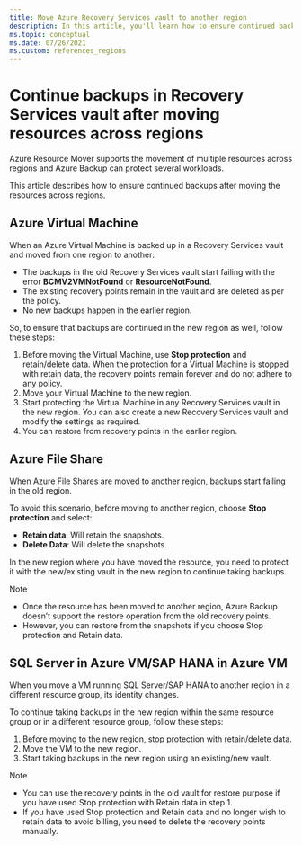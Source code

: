 ```yaml
---
title: Move Azure Recovery Services vault to another region
description: In this article, you'll learn how to ensure continued backups after moving the resources across regions.
ms.topic: conceptual
ms.date: 07/26/2021
ms.custom: references_regions 
---
```

# Continue backups in Recovery Services vault after moving resources across regions

Azure Resource Mover supports the movement of multiple resources across regions and Azure Backup can protect several workloads.

This article describes how to ensure continued backups after moving the resources across regions.  

## Azure Virtual Machine 

When an Azure Virtual Machine is backed up in a Recovery Services vault and moved from one region to another: 

- The backups in the old Recovery Services vault start failing with the error **BCMV2VMNotFound** or **ResourceNotFound**. 
- The existing recovery points remain in the vault and are deleted as per the policy. 
- No new backups happen in the earlier region.  

So, to ensure that backups are continued in the new region as well, follow these steps: 

1. Before moving the Virtual Machine, use **Stop protection** and retain/delete data. When the protection for a Virtual Machine is stopped with retain data, the recovery points remain forever and do not adhere to any policy. 
1. Move your Virtual Machine to the new region. 
1. Start protecting the Virtual Machine in any Recovery Services vault in the new region. You can also create a new Recovery Services vault and modify the settings as required. 
1. You can restore from recovery points in the earlier region.  

## Azure File Share 

When Azure File Shares are moved to another region, backups start failing in the old region. 

To avoid this scenario, before moving to another region, choose **Stop protection** and select: 

- **Retain data**: Will retain the snapshots.
- **Delete Data**: Will delete the snapshots.

In the new region where you have moved the resource, you need to protect it with the new/existing vault in the new region to continue taking backups. 

>[!Note]
>- Once the resource has been moved to another region, Azure Backup doesn’t support the restore operation from the old recovery points. 
>- However, you can restore from the snapshots if you choose Stop protection and Retain data. 

## SQL Server in Azure VM/SAP HANA in Azure VM 

When you move a VM running SQL Server/SAP HANA to another region in a different resource group, its identity changes. 

To continue taking backups in the new region within the same resource group or in a different resource group, follow these steps: 

1. Before moving to the new region, stop protection with retain/delete data. 
1. Move the VM to the new region. 
1. Start taking backups in the new region using an existing/new vault. 

>[!Note]
>- You can use the recovery points in the old vault for restore purpose if you have used Stop protection with Retain data in step 1.  
>- If you have used Stop protection and Retain data and no longer wish to retain data to avoid billing, you need to delete the recovery points manually. 